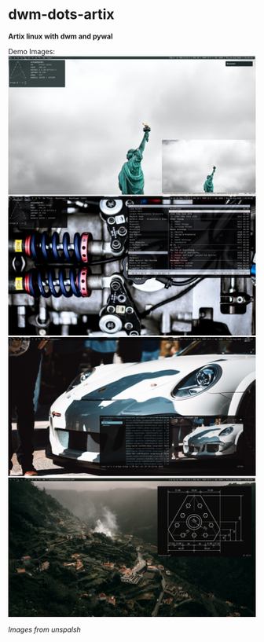 # dwm-dots-artix

**Artix linux with dwm and pywal**

Demo Images:
![](img-demo/1.png)
![](img-demo/2.png)
![](img-demo/3.png)
![](img-demo/4.png)

*Images from unspalsh*
